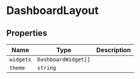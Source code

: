 # DashboardLayout

## Properties

| Name | Type | Description |
|------|------|-------------|
| `widgets` | `DashboardWidget[]` |  |
| `theme` | `string` |  |

